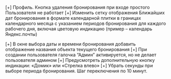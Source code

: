[+] Профиль. Кнопка удаления бронирования при входе простого Пользователя не работает
[+] Изменить сетку отображения Ближайших дат бронирования в формате календарной плитки в границах календарного месяца с указанием периодов бронирования для каждого рабочего дня, включая цветовую индикацию (пример – календарь Яндекс.почты)

[+] В окне выбора даты и времени бронирования добавить отображение названия объекта текущего бронирования
[+] При создании пользователя галочка “Админ” активируется, но не делает пользователя админом
[+] Предусмотреть дополнительную кнопку индикации: «Домик» или «Стрелка влево»
[+] Убрать секунды при выборе периода бронирования. Шаг переключения по 10 минут.

